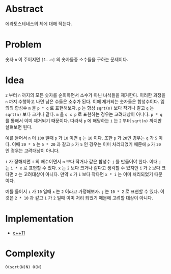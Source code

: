 # Abstract

에라토스테네스의 체에 대해 적는다.

# Problem

숫자 `n` 이 주어지면 `[1..n]` 의 숫자들중 소수들을 구하는 문제이다.

# Idea

`2` 부터 `n` 까지의 모든 숫자를 순회하면서 소수가 아닌 녀석들을
제거한다. 이러한 과정을 `n` 까지 수행하고 나면 남은 수들은 소수가 된다. 이때
제거되는 숫자들은 합성수이다. 임의의 합성수 `m` 을 `p * q` 로 표현해보자.
`p` 는 항상 `sqrt(n)` 보다 작거나 같고 `q` 는 `sqrt(n)` 보다 크거나 같다.
`m` 을 `q x p` 로 표현하는 경우는 고려대상이 아니다. `p * q` 를 통해서 이미 제거되기
때문이다.  따라서 `p` 에 해당하는 `i` 는 `2` 부터 `sqrt(n)` 까지만 살펴보면
된다.

예를 들어서 `n` 이 `100` 일때 `p` 가 `10` 이면 `q` 는 `10` 이다. 또한 `p` 가 `20`인 경우는 `q` 가 `5` 이다. 이때 `20 * 5` 는 `5 * 20` 과 같고 `p` 가 `5` 인 경우는 이미
처리되었기 때문에 `p` 가 `20` 인 경우는 고려대상이 아니다.

`i` 가 정해지면 `i` 의 배수이면서 `n` 보다 작거나 같은 합성수 `j` 를 만들어야
한다. 이때 `j` 는 `i * x` 로 표현할 수 있다. `x` 는 `2` 보다 크거나 같다고
생각할 수 있지만 `i` 가 `2` 보다 크다면 `2` 는 고려대상이 아니다. 만약 `x` 가
`i` 보다 작다면 `x * i` 는 이미 처리되었기 때문이다.

예를 들어서 `i` 가 `10` 일때 `x` 는 `2` 이라고 가정해보자. `j` 는 `10 * 2` 로 표현할
수 있다. 이것은 `2 * 10` 과 같고 `i` 가 `2` 일때 이미 처리 되었기 때문에
고려할 대상이 아니다.

# Implementation

* [c++11](a.cpp)

# Complexity

```
O(sqrt(N)N) O(N)
```